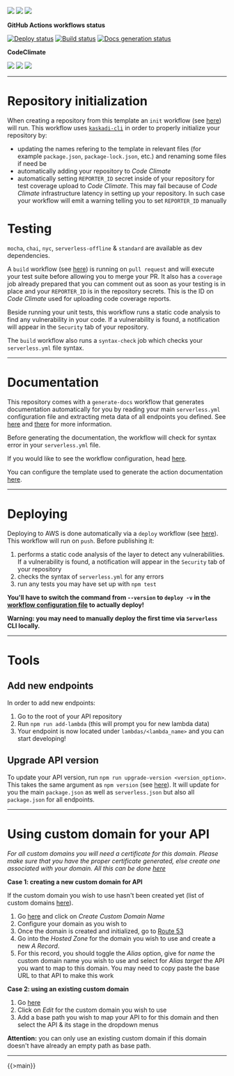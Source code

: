![](https://img.shields.io/github/package-json/v/kaskadi/template-kaskadi-api)
![](https://img.shields.io/badge/code--style-standard-blue)
![](https://img.shields.io/github/license/kaskadi/template-kaskadi-api?color=blue)

**GitHub Actions workflows status**

[![Deploy status](https://img.shields.io/github/workflow/status/kaskadi/template-kaskadi-api/deploy?label=deployed&logo=Amazon%20AWS)](https://github.com/kaskadi/template-kaskadi-api/actions?query=workflow%3Adeploy)
[![Build status](https://img.shields.io/github/workflow/status/kaskadi/template-kaskadi-api/build?label=build&logo=mocha)](https://github.com/kaskadi/template-kaskadi-api/actions?query=workflow%3Abuild)
[![Docs generation status](https://img.shields.io/github/workflow/status/kaskadi/template-kaskadi-api/generate-docs?label=docs&logo=read-the-docs)](https://github.com/kaskadi/template-kaskadi-api/actions?query=workflow%3Agenerate-docs)

**CodeClimate**

[![](https://img.shields.io/codeclimate/maintainability/kaskadi/template-kaskadi-api?label=maintainability&logo=Code%20Climate)](https://codeclimate.com/github/kaskadi/template-kaskadi-api)
[![](https://img.shields.io/codeclimate/tech-debt/kaskadi/template-kaskadi-api?label=technical%20debt&logo=Code%20Climate)](https://codeclimate.com/github/kaskadi/template-kaskadi-api)
[![](https://img.shields.io/codeclimate/coverage/kaskadi/template-kaskadi-api?label=test%20coverage&logo=Code%20Climate)](https://codeclimate.com/github/kaskadi/template-kaskadi-api)

<!-- You can add badges inside of this section if you'd like -->

****

# Repository initialization

When creating a repository from this template an `init` workflow (see [here](./.github/workflows/init.yml)) will run. This workflow uses [`kaskadi-cli`](https://www.npmjs.com/package/kaskadi-cli) in order to properly initialize your repository by:
- updating the names refering to the template in relevant files (for example `package.json`, `package-lock.json`, etc.) and renaming some files if need be
- automatically adding your repository to _Code Climate_
- automatically setting `REPORTER_ID` secret inside of your repository for test coverage upload to _Code Climate_. This may fail because of _Code Climate_ infrastructure latency in setting up your repository. In such case your workflow will emit a warning telling you to set `REPORTER_ID` manually

# Testing

`mocha`, `chai`, `nyc`, `serverless-offline` & `standard` are available as dev dependencies.

A `build` workflow (see [here](./.github/workflows/build.yml)) is running on `pull request` and will execute your test suite before allowing you to merge your PR. It also has a `coverage` job already prepared that you can comment out as soon as your testing is in place and your `REPORTER_ID` is in the repository secrets. This is the ID on _Code Climate_ used for uploading code coverage reports.

Beside running your unit tests, this workflow runs a static code analysis to find any vulnerability in your code. If a vulnerability is found, a notification will appear in the `Security` tab of your repository.

The `build` workflow also runs a `syntax-check` job which checks your `serverless.yml` file syntax.

****

# Documentation

This repository comes with a `generate-docs` workflow that generates documentation automatically for you by reading your main `serverless.yml` configuration file and extracting meta data of all endpoints you defined. See [here](https://github.com/kaskadi/action-generate-docs) and [there](./serverless.yml) for more information.

Before generating the documentation, the workflow will check for syntax error in your `serverless.yml` file.

If you would like to see the workflow configuration, head [here](./.github/workflows/generate-docs.yml).

You can configure the template used to generate the action documentation [here](./docs/template.md).

****

# Deploying

Deploying to AWS is done automatically via a `deploy` workflow (see [here](./.github/workflows/deploy.yml)). This workflow will run on `push`. Before publishing it:
1. performs a static code analysis of the layer to detect any vulnerabilities. If a vulnerability is found, a notification will appear in the `Security` tab of your repository
2. checks the syntax of `serverless.yml` for any errors
3. run any tests you may have set up with `npm test`

**You'll have to switch the command from `--version` to `deploy -v` in the [workflow configuration file](./.github/workflows/deploy.yml) to actually deploy!**

**Warning: you may need to manually deploy the first time via `Serverless` CLI locally.**

****

# Tools

## Add new endpoints

In order to add new endpoints:
1. Go to the root of your API repository
2. Run `npm run add-lambda` (this will prompt you for new lambda data)
3. Your endpoint is now located under `lambdas/<lambda_name>` and you can start developing!

## Upgrade API version

To update your API version, run `npm run upgrade-version <version_option>`. This takes the same argument as `npm version` (see [here](https://docs.npmjs.com/cli/version)). It will update for you the main `package.json` as well as `serverless.json` but also all `package.json` for all endpoints.

****

# Using custom domain for your API

_For all custom domains you will need a certificate for this domain. Please make sure that you have the proper certificate generated, else create one associated with your domain. All this can be done [here](https://console.aws.amazon.com/acm/home?region=us-east-1#/)_

**Case 1: creating a new custom domain for API**

If the custom domain you wish to use hasn't been created yet (list of custom domains [here](https://eu-central-1.console.aws.amazon.com/apigateway/home?region=eu-central-1#/custom-domain-names)).

1. Go [here](https://eu-central-1.console.aws.amazon.com/apigateway/home?region=eu-central-1#/custom-domain-names) and click on _Create Custom Domain Name_
2. Configure your domain as you wish to
3. Once the domain is created and initialized, go to [Route 53](https://console.aws.amazon.com/route53/home?region=eu-central-1)
4. Go into the _Hosted Zone_ for the domain you wish to use and create a new _A Record_.
5. For this record, you should toggle the _Alias_ option, give for _name_ the custom domain name you wish to use and select for _Alias target_ the API you want to map to this domain. You may need to copy paste the base URL to that API to make this work

**Case 2: using an existing custom domain**

1. Go [here](https://eu-central-1.console.aws.amazon.com/apigateway/home?region=eu-central-1#/custom-domain-names)
2. Click on _Edit_ for the custom domain you wish to use
3. Add a base path you wish to map your API to for this domain and then select the API & its stage in the dropdown menus

**Attention:** you can only use an existing custom domain if this domain doesn't have already an empty path as base path.

****

<!-- automatically generated documentation will be placed in here -->
{{>main}}
<!-- automatically generated documentation will be placed in here -->

<!-- You can customize this template as you'd like! -->